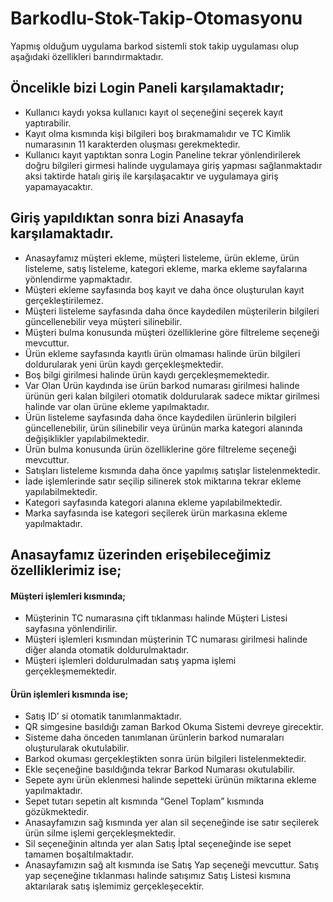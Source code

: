 # Barkodlu-Stok-Takip-Otomasyonu
Yapmış olduğum uygulama barkod sistemli stok takip uygulaması olup aşağıdaki özellikleri barındırmaktadır.
## Öncelikle bizi Login Paneli karşılamaktadır;
- Kullanıcı kaydı yoksa kullanıcı kayıt ol seçeneğini seçerek kayıt yaptırabilir.
- Kayıt olma kısmında kişi bilgileri boş bırakmamalıdır ve TC Kimlik numarasının 11 karakterden oluşması gerekmektedir.
- Kullanıcı kayıt yaptıktan sonra Login Paneline tekrar yönlendirilerek doğru bilgileri girmesi halinde uygulamaya giriş yapması sağlanmaktadır aksi taktirde hatalı giriş ile karşılaşacaktır ve uygulamaya giriş yapamayacaktır.
## Giriş yapıldıktan sonra bizi Anasayfa karşılamaktadır.
- Anasayfamız müşteri ekleme, müşteri listeleme, ürün ekleme, ürün listeleme, satış listeleme, kategori ekleme, marka ekleme sayfalarına yönlendirme yapmaktadır. 
- Müşteri ekleme sayfasında boş kayıt ve daha önce oluşturulan kayıt gerçekleştirilemez.
- Müşteri listeleme sayfasında daha önce kaydedilen müşterilerin bilgileri güncellenebilir veya müşteri silinebilir. 
- Müşteri bulma konusunda müşteri özelliklerine göre filtreleme seçeneği mevcuttur.
- Ürün ekleme sayfasında kayıtlı ürün olmaması halinde ürün bilgileri doldurularak yeni ürün kaydı gerçekleşmektedir. 
- Boş bilgi girilmesi halinde ürün kaydı gerçekleşmemektedir.
- Var Olan Ürün kaydında ise ürün barkod numarası girilmesi halinde ürünün geri kalan bilgileri otomatik doldurularak sadece miktar girilmesi halinde var olan ürüne ekleme yapılmaktadır.
- Ürün listeleme sayfasında daha önce kaydedilen ürünlerin bilgileri güncellenebilir, ürün silinebilir veya ürünün marka kategori alanında değişiklikler yapılabilmektedir. 
- Ürün bulma konusunda ürün özelliklerine göre filtreleme seçeneği mevcuttur.
- Satışları listeleme kısmında daha önce yapılmış satışlar listelenmektedir. 
- İade işlemlerinde satır seçilip silinerek stok miktarına tekrar ekleme yapılabilmektedir.
- Kategori sayfasında kategori alanına ekleme yapılabilmektedir.
- Marka sayfasında ise kategori seçilerek ürün markasına ekleme yapılmaktadır.
## Anasayfamız üzerinden erişebileceğimiz özelliklerimiz ise;
#### Müşteri işlemleri kısmında; 
- Müşterinin TC numarasına çift tıklanması halinde Müşteri Listesi sayfasına yönlendirilir.
- Müşteri işlemleri kısmından müşterinin TC numarası girilmesi halinde diğer alanda otomatik doldurulmaktadır. 
- Müşteri işlemleri doldurulmadan satış yapma işlemi gerçekleşmemektedir.
#### Ürün işlemleri kısmında ise;
- Satış ID’ si otomatik tanımlanmaktadır.
- QR simgesine basıldığı zaman Barkod Okuma Sistemi devreye girecektir. 
- Sisteme daha önceden tanımlanan ürünlerin barkod numaraları oluşturularak okutulabilir.
- Barkod okuması gerçekleştikten sonra ürün bilgileri listelenmektedir. 
- Ekle seçeneğine basıldığında tekrar Barkod Numarası okutulabilir.
- Sepete aynı ürün eklenmesi halinde sepetteki ürünün miktarına ekleme yapılmaktadır.
- Sepet tutarı sepetin alt kısmında “Genel Toplam” kısmında gözükmektedir.
- Anasayfamızın sağ kısmında yer alan sil seçeneğinde ise satır seçilerek ürün silme işlemi gerçekleşmektedir.
- Sil seçeneğinin altında yer alan Satış İptal seçeneğinde ise sepet tamamen boşaltılmaktadır.
- Anasayfamızın sağ alt kısmında ise Satış Yap seçeneği mevcuttur. Satış yap seçeneğine tıklanması halinde satışımız Satış Listesi kısmına aktarılarak satış işlemimiz gerçekleşecektir.

